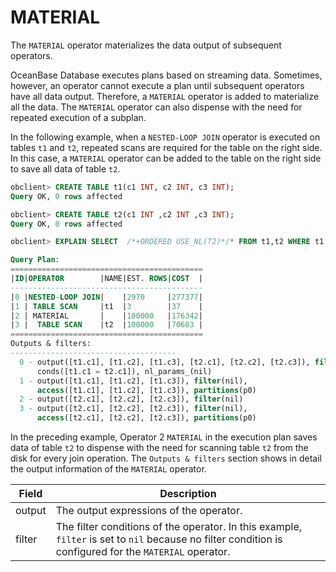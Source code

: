 # MATERIAL

The `MATERIAL` operator materializes the data output of subsequent operators.

OceanBase Database executes plans based on streaming data. Sometimes, however, an operator cannot execute a plan until subsequent operators have all data output. Therefore, a `MATERIAL` operator is added to materialize all the data. The `MATERIAL` operator can also dispense with the need for repeated execution of a subplan.

In the following example, when a `NESTED-LOOP JOIN` operator is executed on tables `t1` and `t2`, repeated scans are required for the table on the right side. In this case, a `MATERIAL` operator can be added to the table on the right side to save all data of table `t2`.

```sql
obclient> CREATE TABLE t1(c1 INT, c2 INT, c3 INT);
Query OK, 0 rows affected

obclient> CREATE TABLE t2(c1 INT ,c2 INT ,c3 INT);
Query OK, 0 rows affected

obclient> EXPLAIN SELECT  /*+ORDERED USE_NL(T2)*/* FROM t1,t2 WHERE t1.c1=t2.c1;

Query Plan:
===========================================
|ID|OPERATOR        |NAME|EST. ROWS|COST  |
-------------------------------------------
|0 |NESTED-LOOP JOIN|    |2970     |277377|
|1 | TABLE SCAN     |t1  |3        |37    |
|2 | MATERIAL       |    |100000   |176342|
|3 |  TABLE SCAN    |t2  |100000   |70683 |
===========================================
Outputs & filters:
-------------------------------------
  0 - output([t1.c1], [t1.c2], [t1.c3], [t2.c1], [t2.c2], [t2.c3]), filter(nil),
      conds([t1.c1 = t2.c1]), nl_params_(nil)
  1 - output([t1.c1], [t1.c2], [t1.c3]), filter(nil),
      access([t1.c1], [t1.c2], [t1.c3]), partitions(p0)
  2 - output([t2.c1], [t2.c2], [t2.c3]), filter(nil)
  3 - output([t2.c1], [t2.c2], [t2.c3]), filter(nil),
      access([t2.c1], [t2.c2], [t2.c3]), partitions(p0)
```

In the preceding example, Operator 2 `MATERIAL` in the execution plan saves data of table `t2` to dispense with the need for scanning table `t2` from the disk for every join operation. The `Outputs & filters` section shows in detail the output information of the `MATERIAL` operator.

| **Field** | **Description** |
|----------|------------------------------------------------------------------------|
| output | The output expressions of the operator.  |
| filter | The filter conditions of the operator. In this example, `filter` is set to `nil` because no filter condition is configured for the `MATERIAL` operator.  |
